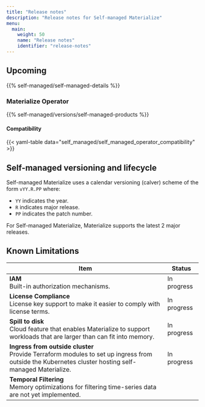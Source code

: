 ```yaml
---
title: "Release notes"
description: "Release notes for Self-managed Materialize"
menu:
  main:
    weight: 50
    name: "Release notes"
    identifier: "release-notes"
---
```


## **Upcoming**

{{% self-managed/self-managed-details %}}

### Materialize Operator

{{% self-managed/versions/self-managed-products %}}

#### Compatibility

{{< yaml-table data="self_managed/self_managed_operator_compatibility" >}}

## Self-managed versioning and lifecycle

Self-managed Materialize uses a calendar versioning (calver) scheme of the form
`vYY.R.PP` where:

- `YY` indicates the year.
- `R` indicates major release.
- `PP` indicates the patch number.

For Self-managed Materialize, Materialize supports the latest 2 major releases.

## Known Limitations

| Item                                    | Status      |
|-----------------------------------------|-------------|
| **IAM** <br>Built-in authorization mechanisms. | In progress |
| **License Compliance** <br>License key support to make it easier to comply with license terms. | In progress |
| **Spill to disk** <br> Cloud feature that enables Materialize to support workloads that are larger than can fit into memory. | In progress |
| **Ingress from outside cluster** <br> Provide Terraform modules to set up ingress from outside the Kubernetes cluster hosting self-managed Materialize. | In progress |
| **Temporal Filtering** <br> Memory optimizations for filtering time-series data are not yet implemented. | |
